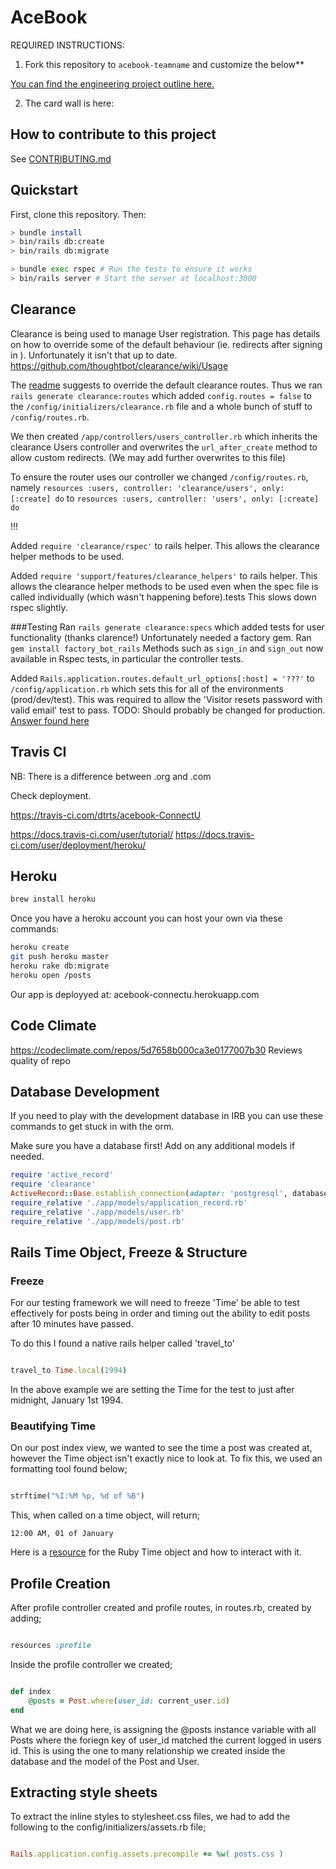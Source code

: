 # AceBook

REQUIRED INSTRUCTIONS:

1. Fork this repository to `acebook-teamname` and customize
the below**

[You can find the engineering project outline here.](https://github.com/makersacademy/course/tree/master/engineering_projects/rails)

2. The card wall is here: <please update>

## How to contribute to this project
See [CONTRIBUTING.md](CONTRIBUTING.md)

## Quickstart

First, clone this repository. Then:

```bash
> bundle install
> bin/rails db:create
> bin/rails db:migrate

> bundle exec rspec # Run the tests to ensure it works
> bin/rails server # Start the server at localhost:3000
```

## Clearance
Clearance is being used to manage User registration.
This page has details on how to override some of the default behaviour (ie. redirects after signing in ).
Unfortunately it isn't that up to date.
https://github.com/thoughtbot/clearance/wiki/Usage


The [readme](https://github.com/thoughtbot/clearance) suggests to override the default clearance routes.
Thus we ran `rails generate clearance:routes` which added `config.routes = false` to the `/config/initializers/clearance.rb` file and a whole bunch of stuff to `/config/routes.rb`.

We then created `/app/controllers/users_controller.rb` which inherits the clearance Users controller and overwrites the `url_after_create` method to allow custom redirects. (We may add further overwrites to this file)

To ensure the router uses our controller we changed `/config/routes.rb`, namely
`resources :users, controller: 'clearance/users', only: [:create] do`
to
`resources :users, controller: 'users', only: [:create] do`


!!!

Added `require 'clearance/rspec'` to rails helper.
This allows the clearance helper methods to be used.

Added `require 'support/features/clearance_helpers'` to rails helper.
This allows the clearance helper methods to be used even when the spec file is called individually (which wasn't happening before).tests
This slows down rspec slightly.



###Testing
Ran `rails generate clearance:specs` which added tests for user functionality (thanks clarence!)
Unfortunately needed a factory gem.
Ran `gem install factory_bot_rails`
Methods such as `sign_in` and `sign_out` now available in Rspec tests, in particular the controller tests.

Added `Rails.application.routes.default_url_options[:host] = '???'` to `/config/application.rb` which sets this for all of the environments (prod/dev/test). This was required to allow the 'Visitor resets password with valid email' test to pass.
TODO: Should probably be changed for production.
[Answer found here](https://stackoverflow.com/questions/18742779/actionviewtemplateerror-missing-host-to-link-to#18742821)



## Travis CI
NB: There is a difference between .org and .com

Check deployment.

https://travis-ci.com/dtrts/acebook-ConnectU


https://docs.travis-ci.com/user/tutorial/
https://docs.travis-ci.com/user/deployment/heroku/



## Heroku
```bash
brew install heroku
```
Once you have a heroku account you can host your own via these commands:
```bash
heroku create
git push heroku master
heroku rake db:migrate
heroku open /posts
```

Our app is deployyed at: acebook-connectu.herokuapp.com




## Code Climate
https://codeclimate.com/repos/5d7658b000ca3e0177007b30
Reviews quality of repo


## Database Development
If you need to play with the development database in IRB you can use these commands to get stuck in with the orm.

Make sure you have a database first!
Add on any additional models if needed.

```ruby
require 'active_record'
require 'clearance'
ActiveRecord::Base.establish_connection(adapter: 'postgresql', database:'pgapp_development')
require_relative './app/models/application_record.rb'
require_relative './app/models/user.rb'
require_relative './app/models/post.rb'
```

## Rails Time Object, Freeze & Structure

### Freeze

For our testing framework we will need to freeze 'Time' be able to test effectively for posts being in order and timing out the ability to edit posts after 10 minutes have passed.

To do this I found a native rails helper called 'travel_to'

```ruby

travel_to Time.local(1994)

```

In the above example we are setting the Time for the test to just after midnight, January 1st 1994.

### Beautifying Time

On our post index view, we wanted to see the time a post was created at, however the Time object isn't exactly nice to look at. To fix this, we used an formatting tool found below;

```ruby

strftime("%I:%M %p, %d of %B")

```

This, when called on a time object, will return;

`12:00 AM, 01 of January`

Here is a [resource](https://www.rubyguides.com/2015/12/ruby-time/) for the Ruby Time object and how to interact with it.


## Profile Creation

After profile controller created and profile routes, in routes.rb, created by adding;

```ruby

resources :profile

```

Inside the profile controller we created;

```ruby

def index
    @posts = Post.where(user_id: current_user.id)
end

```

What we are doing here, is assigning the @posts instance variable with all Posts where the foriegn key of user_id matched the current logged in users id.
This is using the one to many relationship we created inside the database and the model of the Post and User.


## Extracting style sheets

To extract the inline styles to stylesheet.css files, we had to add the following to the config/initializers/assets.rb file;

```ruby

Rails.application.config.assets.precompile += %w( posts.css )

```
